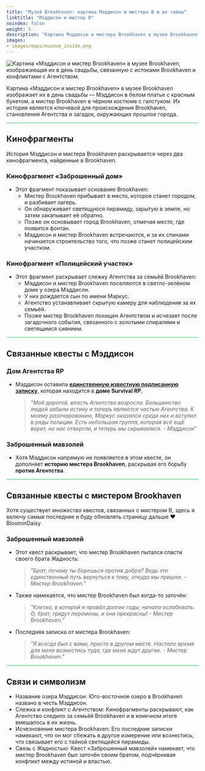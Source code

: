 ```yaml
---
title: "Музей Brookhaven: картина Мэддисон и мистера B и их тайны"
linktitle: "Мэддисон и мистер B"
noindex: false
weight: 5
description: "Картина Мэддисон и мистера Brookhaven в музее Brookhaven изображает их в день свадьбы, связывая с ранней историей города и конфликтами с Агентством."
images: 
- images/maps/museum_inside.png
---
```


![Картина «Мэддисон и мистер Brookhaven» в музее Brookhaven, изображающая их в день свадьбы, связанную с истоками Brookhaven и конфликтами с Агентством.](/images/bh/museum_madison_&_mrb.webp?height=200px)

Картина «Мэддисон и мистер Brookhaven» в музее Brookhaven изображает их в день свадьбы — Мэддисон в белом платье с красным букетом, а мистер Brookhaven в чёрном костюме с галстуком. Их история является ключевой для происхождения Brookhaven, становления Агентства и загадок, окружающих прошлое города.

<hr style="background-color: #28b44c" size=8>

## **Кинофрагменты**
История Мэддисон и мистера Brookhaven раскрывается через два кинофрагмента, найденные в Brookhaven.

### **Кинофрагмент «Заброшенный дом»**
- Этот фрагмент показывает основание Brookhaven:
  - Мистер Brookhaven прибывает в место, которое станет городом, и разбивает лагерь.
  - Он обнаруживает светящуюся пирамиду, зарытую в земле, но затем закапывает её обратно.
  - Позже он основывает город Brookhaven, отмечая место, где появится фонтан.
  - Мэддисон и мистер Brookhaven встречаются, и за их спинами начинается строительство того, что позже станет полицейским участком.

### **Кинофрагмент «Полицейский участок»**
- Этот фрагмент раскрывает слежку Агентства за семьёй Brookhaven:
  - Мэддисон и мистер Brookhaven поселяются в светло-зелёном доме у озера Мэддисон.
  - У них рождается сын по имени Маркус.
  - Агентство устанавливает скрытую камеру для наблюдения за их семьёй.
  - Позже мистер Brookhaven похищен Агентством и исчезает после загадочного события, связанного с золотыми спиралями и светящимся сиянием.

<hr style="background-color: #28b44c" size=8>

## **Связанные квесты с Мэддисон**

### **Дом Агентства RP**
- Мэддисон оставила [**единственную известную подписанную записку**](/casebook/notes/madison/#дом-survival-rp), которая находится в **доме Survival RP.**
  > *"Мой дорогой, власть Агентства возросла. Большинство людей забыли истину и теперь являются частью Агентства. К моему разочарованию, Маркус оказался среди них и вступил в ряды полиции. Есть небольшая группа, которая всё ещё верит, но нас отвергли, и теперь мы скрываемся. - Мэддисон"*

### **Заброшенный мавзолей**
- Хотя Мэддисон напрямую не появляется в этом квесте, он дополняет **историю мистера Brookhaven**, раскрывая его борьбу **против Агентства**.

<hr style="background-color: #28b44c" size=8>

## **Связанные квесты с мистером Brookhaven**

Хотя существует _множество_ квестов, связанных с мистером B, здесь я включу самые последние и буду обновлять страницу дальше :heart: BloominDaisy

### **Заброшенный мавзолей**
- Этот квест раскрывает, что мистер Brookhaven пытался спасти своего брата Жадность:
  > *"Брат, почему ты борешься против добра? Ведь это единственный путь вернуться к тому, откуда мы пришли. - Мистер Brookhaven."*
- Также намекается, что мистер Brookhaven был когда-то заточён:
  > *"Клетка, в которой я провёл долгие годы, начала ослабевать. О, брат, грядут перемены, и они прекрасны! - Мистер Brookhaven."*
- Последняя записка от мистера Brookhaven:
  > *"Я всегда был с вами, просто в другом месте. Настало время для меня вознестись туда, где меня ждут другие. - Мистер Brookhaven."*

<hr style="background-color: #28b44c" size=8>

## **Связи и символизм**
- Название озера Мэддисон: Юго-восточное озеро в Brookhaven названо в честь Мэддисон.
- Слежка и конфликт с Агентством: Кинофрагменты раскрывают, как Агентство следило за семьёй Brookhaven и в конечном итоге вмешалось в их жизнь.
- Исчезновение мистера Brookhaven: Его последние записки намекают, что он мог сбежать в другое измерение или вознестись, что связывает его с тайной светящейся пирамиды.
- Связь с Жадностью: Квест «Заброшенный мавзолей» намекает, что мистер Brookhaven был заточён своим братом, подчёркивая конфликт между истиной и властью.
